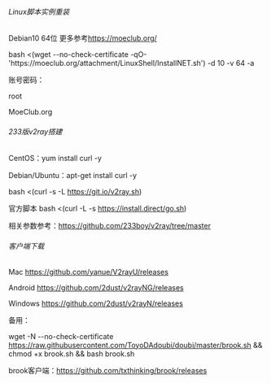 

###### Linux脚本实例重装

Debian10 64位 更多参考<https://moeclub.org/>

<p>
   bash <(wget --no-check-certificate -qO- 'https://moeclub.org/attachment/LinuxShell/InstallNET.sh') -d 10 -v 64 -a
</p>



账号密码：

root  

MoeClub.org 

###### 233版v2ray搭建

CentOS：yum install curl -y

Debian/Ubuntu：apt-get install curl -y

bash <(curl -s -L https://git.io/v2ray.sh)

官方脚本    bash <(curl -L -s https://install.direct/go.sh)

相关参数参考：<https://github.com/233boy/v2ray/tree/master>

###### 客户端下载



Mac    <https://github.com/yanue/V2rayU/releases>

Android <https://github.com/2dust/v2rayNG/releases>   

Windows  <https://github.com/2dust/v2rayN/releases>

备用：

wget -N --no-check-certificate https://raw.githubusercontent.com/ToyoDAdoubi/doubi/master/brook.sh && chmod +x brook.sh && bash brook.sh

brook客户端：<https://github.com/txthinking/brook/releases>

